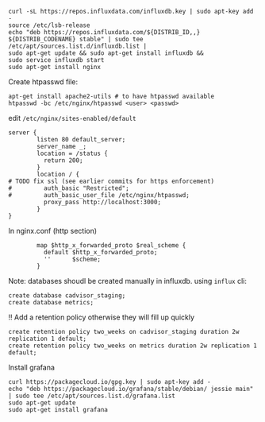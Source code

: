 ```
curl -sL https://repos.influxdata.com/influxdb.key | sudo apt-key add -
source /etc/lsb-release
echo "deb https://repos.influxdata.com/${DISTRIB_ID,,} ${DISTRIB_CODENAME} stable" | sudo tee /etc/apt/sources.list.d/influxdb.list |
sudo apt-get update && sudo apt-get install influxdb &&
sudo service influxdb start
sudo apt-get install nginx
```

Create htpasswd file:
```
apt-get install apache2-utils # to have htpasswd available
htpasswd -bc /etc/nginx/htpasswd <user> <passwd>
```
edit `/etc/nginx/sites-enabled/default`

```
server {
        listen 80 default_server;
        server_name _;
        location = /status {
          return 200;
        }
        location / {
# TODO fix ssl (see earlier commits for https enforcement)
#         auth_basic "Restricted";
#         auth_basic_user_file /etc/nginx/htpasswd;
          proxy_pass http://localhost:3000;
        }
}
```
In nginx.conf (http section)
```
        map $http_x_forwarded_proto $real_scheme {
          default $http_x_forwarded_proto;
          ''      $scheme;
        }
```

Note: databases shoudl be created manually in influxdb. using `influx` cli:
```
create database cadvisor_staging;
create database metrics;
```
!! Add a retention policy otherwise they will fill up quickly
```
create retention policy two_weeks on cadvisor_staging duration 2w replication 1 default;
create retention policy two_weeks on metrics duration 2w replication 1 default;
```

Install grafana

```
curl https://packagecloud.io/gpg.key | sudo apt-key add -
echo "deb https://packagecloud.io/grafana/stable/debian/ jessie main" | sudo tee /etc/apt/sources.list.d/grafana.list
sudo apt-get update
sudo apt-get install grafana
```
